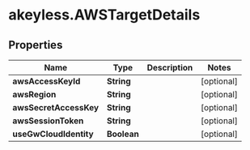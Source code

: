 # akeyless.AWSTargetDetails

## Properties

Name | Type | Description | Notes
------------ | ------------- | ------------- | -------------
**awsAccessKeyId** | **String** |  | [optional] 
**awsRegion** | **String** |  | [optional] 
**awsSecretAccessKey** | **String** |  | [optional] 
**awsSessionToken** | **String** |  | [optional] 
**useGwCloudIdentity** | **Boolean** |  | [optional] 


